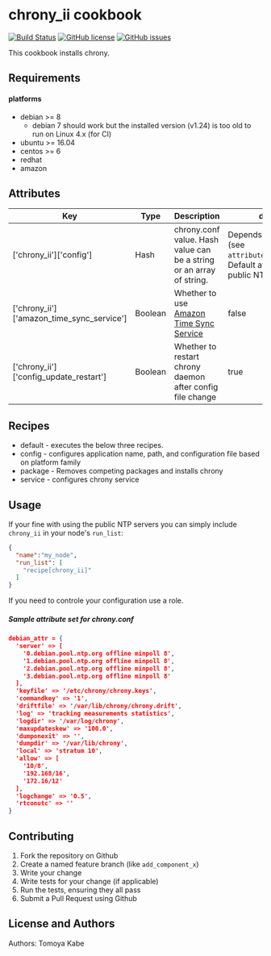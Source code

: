 chrony_ii cookbook
==================

[![Build Status](https://travis-ci.org/elastic-infra/chrony_ii.svg?branch=master)](https://travis-ci.org/elastic-infra/chrony_ii) [![GitHub license](https://img.shields.io/github/license/elastic-infra/chrony_ii.svg)](https://github.com/elastic-infra/chrony_ii/blob/master/LICENSE) [![GitHub issues](https://img.shields.io/github/issues/elastic-infra/chrony_ii.svg)](https://github.com/elastic-infra/chrony_ii/issues)

This cookbook installs chrony.

Requirements
------------

#### platforms
- debian >= 8
  - debian 7 should work but the installed version (v1.24) is too old to run on Linux 4.x (for CI)
- ubuntu >= 16.04
- centos >= 6
- redhat
- amazon

Attributes
----------

| Key | Type | Description | default |
| --- | --- | --- | --- |
|['chrony_ii']['config']|Hash|chrony.conf value. Hash value can be a string or an array of string.| Depends on platform (see `attributes/default.rb`) Default attributes use public NTP servers.|
| ['chrony_ii']['amazon_time_sync_service'] | Boolean | Whether to use <a href="https://docs.aws.amazon.com/AWSEC2/latest/UserGuide/set-time.html#configure-amazon-time-service">Amazon Time Sync Service</a> | false |
| ['chrony_ii']['config_update_restart']| Boolean | Whether to restart chrony daemon after config file change | true |



Recipes
---------
- default - executes the below three recipes.
- config - configures application name, path, and configuration file based on platform family
- package - Removes competing packages and installs chrony
- service - configures chrony service

Usage
-----
If your fine with using the public NTP servers you can simply include `chrony_ii` in your node's `run_list`:

```json
{
  "name":"my_node",
  "run_list": [
    "recipe[chrony_ii]"
  ]
}
```
If you need to controle your configuration use a role.
##### Sample attribute set for chrony.conf
```json
debian_attr = {
  'server' => [
    '0.debian.pool.ntp.org offline minpoll 8',
    '1.debian.pool.ntp.org offline minpoll 8',
    '2.debian.pool.ntp.org offline minpoll 8',
    '3.debian.pool.ntp.org offline minpoll 8'
  ],
  'keyfile' => '/etc/chrony/chrony.keys',
  'commandkey' => '1',
  'driftfile' => '/var/lib/chrony/chrony.drift',
  'log' => 'tracking measurements statistics',
  'logdir' => '/var/log/chrony',
  'maxupdateskew' => '100.0',
  'dumponexit' => '',
  'dumpdir' => '/var/lib/chrony',
  'local' => 'stratum 10',
  'allow' => [
    '10/8',
    '192.168/16',
    '172.16/12'
  ],
  'logchange' => '0.5',
  'rtconutc' => ''
}
```


Contributing
------------

1. Fork the repository on Github
2. Create a named feature branch (like `add_component_x`)
3. Write your change
4. Write tests for your change (if applicable)
5. Run the tests, ensuring they all pass
6. Submit a Pull Request using Github

License and Authors
-------------------
Authors: Tomoya Kabe
